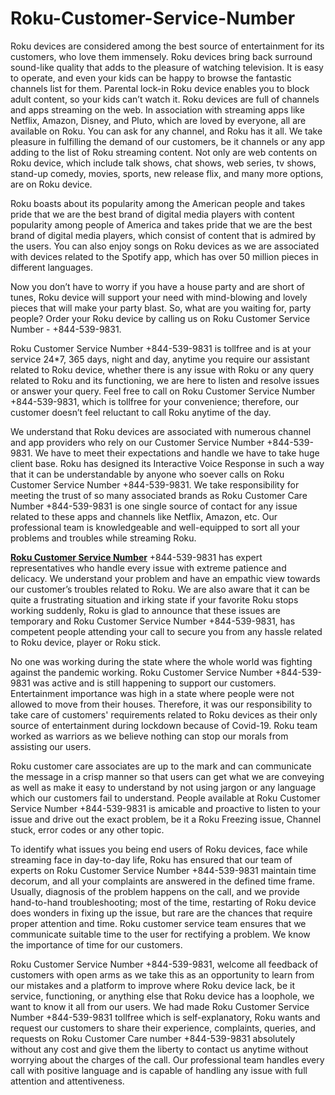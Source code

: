 # Roku-Customer-Service-Number

Roku devices are considered among the best source of entertainment for its customers, who love them immensely. Roku devices bring back surround sound-like quality that adds to the pleasure of watching television. It is easy to operate, and even your kids can be happy to browse the fantastic channels list for them. Parental lock-in Roku device enables you to block adult content, so your kids can’t watch it. Roku devices are full of channels and apps streaming on the web. In association with streaming apps like Netflix, Amazon, Disney, and Pluto, which are loved by everyone, all are available on Roku. You can ask for any channel, and Roku has it all. We take pleasure in fulfilling the demand of our customers, be it channels or any app adding to the list of Roku streaming content. Not only are web contents on Roku device, which include talk shows, chat shows, web series, tv shows, stand-up comedy, movies, sports, new release flix, and many more options, are on Roku device. 

Roku boasts about its popularity among the American people and takes pride that we are the best brand of digital media players with content popularity among people of America and takes pride that we are the best brand of digital media players, which consist of content that is admired by the users. You can also enjoy songs on Roku devices as we are associated with  devices related to the Spotify app, which has over 50 million pieces in different languages.

Now you don’t have to worry if you have a house party and are short of tunes, Roku device will support your need with mind-blowing and lovely pieces that will make your party blast. So, what are you waiting for, party people? Order your Roku device by calling us on Roku Customer Service Number - +844-539-9831.

Roku Customer Service Number +844-539-9831 is tollfree and is at your service 24*7, 365 days, night and day, anytime you require our assistant related to Roku device, whether there is any issue with Roku or any query related to Roku and its functioning, we are here to listen and resolve issues or answer your query. Feel free to call on Roku Customer Service Number +844-539-9831, which is tollfree for your convenience; therefore, our customer doesn’t feel reluctant to call Roku anytime of the day.

We understand that Roku devices are associated with numerous channel and app providers who rely on our Customer Service Number +844-539-9831. We have to meet their expectations and handle we have to take huge client base. Roku has designed its Interactive Voice Response in such a way that it can be understandable by anyone who soever calls on Roku Customer Service Number +844-539-9831. We take responsibility for meeting the trust of so many associated brands as Roku Customer Care Number +844-539-9831 is one single source of contact for any issue related to these apps and channels like Netflix, Amazon, etc. Our professional team is knowledgeable and well-equipped to sort all your problems and troubles while streaming Roku.

<b><a href="https://iguruservices.com/support">Roku Customer Service Number</a></b> +844-539-9831 has expert representatives who handle every issue with extreme patience and delicacy. We understand your problem and have an empathic view towards our customer’s troubles related to Roku. We are also aware that it can be quite a frustrating situation and irking state if your favorite Roku stops working suddenly, Roku is glad to announce that these issues are temporary and Roku Customer Service Number +844-539-9831, has competent people attending your call to secure you from any hassle related to Roku device, player or Roku stick.

No one was working during the state where the whole world was fighting against the pandemic working. Roku Customer Service Number +844-539-9831 was active and is still happening to support our customers. Entertainment importance was high in a state where people were not allowed to move from their houses. Therefore, it was our responsibility to take care of customers' requirements related to Roku devices as their only source of entertainment during lockdown because of Covid-19. Roku team worked as warriors as we believe nothing can stop our morals from assisting our users.

Roku customer care associates are up to the mark and can communicate the message in a crisp manner so that users can get what we are conveying as well as make it easy to understand by not using jargon or any language which our customers fail to understand. People available at Roku Customer Service Number +844-539-9831 is amicable and proactive to listen to your issue and drive out the exact problem, be it a Roku Freezing issue, Channel stuck, error codes or any other topic.

To identify what issues you being end users of Roku devices, face while streaming face in day-to-day life, Roku has ensured that our team of experts on Roku Customer Service Number +844-539-9831 maintain time decorum, and all your complaints are answered in the defined time frame. Usually, diagnosis of the problem happens on the call, and we provide hand-to-hand troubleshooting; most of the time, restarting of Roku device does wonders in fixing up the issue, but rare are the chances that require proper attention and time. Roku customer service team ensures that we communicate suitable time to the user for rectifying a problem. We know the importance of time for our customers.

Roku Customer Service Number +844-539-9831, welcome all feedback of customers with open arms as we take this as an opportunity to learn from our mistakes and a platform to improve where Roku device lack, be it service, functioning, or anything else that Roku device has a loophole, we want to know it all from our users. We had made Roku Customer Service Number +844-539-9831 tollfree which is self-explanatory, Roku wants and request our customers to share their experience, complaints, queries, and requests on Roku Customer Care number +844-539-9831 absolutely without any cost and give them the liberty to contact us anytime without worrying about the charges of the call. Our professional team handles every call with positive language and is capable of handling any issue with full attention and attentiveness.
